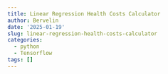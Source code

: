 ```yaml
---
title: Linear Regression Health Costs Calculator
author: Bervelin
date: '2025-01-19'
slug: linear-regression-health-costs-calculator
categories:
  - python
  - Tensorflow
tags: []
---
```


